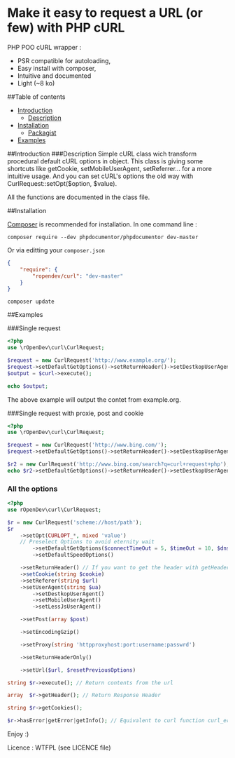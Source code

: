 # Make it easy to request a URL (or few) with PHP cURL
PHP POO cURL wrapper :
* PSR compatible for autoloading,
* Easy install with composer,
* Intuitive and documented
* Light (~8 ko)

##Table of contents
* [Introduction](#introduction)
    * [Description](#description)
* [Installation](#installation)
    * [Packagist](https://packagist.org/packages/ropendev/curl)
* [Examples](#examples)

##Introduction
###Description
Simple cURL class wich transform procedural default cURL options in object. This class is giving some shortcuts like getCookie, setMobileUserAgent, setReferrer... for a more intuitive usage. And you can set cURL's options the old way with CurlRequest::setOpt($option, $value).

All the functions are documented in the class file.

##Installation

[Composer](http://getcomposer.org) is recommended for installation.
In one command line :
```
composer require --dev phpdocumentor/phpdocumentor dev-master
```
Or via editting your `composer.json`
```json
{
    "require": {
        "ropendev/curl": "dev-master"
    }
}
```
```
composer update
```

##Examples

###Single request
```php
<?php
use \rOpenDev\curl\CurlRequest;

$request = new CurlRequest('http://www.example.org/');
$request->setDefaultGetOptions()->setReturnHeader()->setDestkopUserAgent()->setEncodingGzip();
$output = $curl->execute();

echo $output;
```
The above example will output the contet from example.org.

###Single request with proxie, post and cookie
```php
<?php
use \rOpenDev\curl\CurlRequest;

$request = new CurlRequest('http://www.bing.com/');
$request->setDefaultGetOptions()->setReturnHeader()->setDestkopUserAgent()->setEncodingGzip()->execute();

$r2 = new CurlRequest('http://www.bing.com/search?q=curl+request+php');
echo $r2->setDefaultGetOptions()->setReturnHeader()->setDestkopUserAgent()->setEncodingGzip()->setCookie($request->getCookie())->setProxy('domain:port:user:password')->execute();
```
### All the options
```php
<?php
use rOpenDev\curl\CurlRequest;

$r = new CurlRequest('scheme://host/path');
$r
    ->setOpt(CURLOPT_*, mixed 'value')
	// Preselect Options to avoid eternity wait
        ->setDefaultGetOptions($connectTimeOut = 5, $timeOut = 10, $dnsCacheTimeOut = 600, $followLocation = true, $maxRedirs = 5)
        ->setDefaultSpeedOptions()

    ->setReturnHeader() // If you want to get the header with getHeader()
    ->setCookie(string $cookie)
    ->setReferer(string $url)
    ->setUserAgent(string $ua)
        ->setDestkopUserAgent()
        ->setMobileUserAgent()
        ->setLessJsUserAgent()

    ->setPost(array $post)

    ->setEncodingGzip()

    ->setProxy(string 'httpproxyhost:port:username:passwrd')

    ->setReturnHeaderOnly()

    ->setUrl($url, $resetPreviousOptions)

string $r->execute(); // Return contents from the url

array  $r->getHeader(); // Return Response Header

string $r->getCookies();

$r->hasError|getError|getInfo(); // Equivalent to curl function curl_errno|curl_error|curl_getinfo();

```

Enjoy :)

Licence : WTFPL (see LICENCE file)
